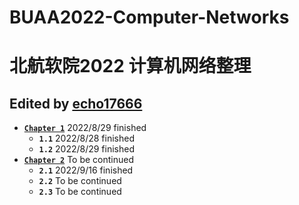 # BUAA2022-Computer-Networks
# 北航软院2022 计算机网络整理

## Edited by <a href="https://github.com/echo17666">echo17666</a>

- <a href="https://github.com/echo17666/BUAA2022-Computer-Networks/blob/master/01 计算机网络体系结构/01 计算机网络体系结构.md">**`Chapter 1`**</a> 2022/8/29 finished
  - **`1.1`** 2022/8/28 finished
  - **`1.2`** 2022/8/29 finished
- <a href="https://github.com/echo17666/BUAA2022-Computer-Networks/blob/master/02 物理层/02 物理层.md">**`Chapter 2`**</a> To be continued
  - **`2.1`** 2022/9/16 finished
  - **`2.2`** To be continued
  - **`2.3`** To be continued
